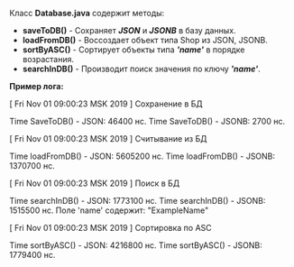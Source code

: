 Класс **Database.java** содержит методы:
+ **saveToDB()** - Сохраняет ***JSON*** и ***JSONB*** в базу данных.
+ **loadFromDB()** - Воссоздает объект типа Shop из JSON, JSONB.
+ **sortByASC()** - Сортирует объекты типа ***'name'*** в порядке возрастания.
+ **searchInDB()** - Производит поиск значения по ключу ***'name'***.

**Пример лога:**

[ Fri Nov 01 09:00:23 MSK 2019 ] Сохранение в БД

 Time SaveToDB() - JSON:  46400 нс.
 Time SaveToDB() - JSONB: 2700 нс.

[ Fri Nov 01 09:00:23 MSK 2019 ] Считывание из БД

 Time loadFromDB() - JSON:  5605200 нс.
 Time loadFromDB() - JSONB: 1370700 нс.

[ Fri Nov 01 09:00:23 MSK 2019 ] Поиск в БД

 Time searchInDB() - JSON:  1773100 нс.
 Time searchInDB() - JSONB: 1515500 нс.
 Поле 'name' содержит: "ExampleName"

[ Fri Nov 01 09:00:23 MSK 2019 ] Сортировка по ASC

 Time sortByASC() - JSON:  4216800 нс.
 Time sortByASC() - JSONB: 1779400 нс.
